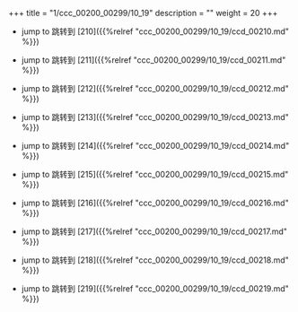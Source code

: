 +++
title = "1/ccc_00200_00299/10_19"
description = ""
weight = 20
+++

* jump to 跳转到 [210]({{%relref "ccc_00200_00299/10_19/ccd_00210.md" %}})

* jump to 跳转到 [211]({{%relref "ccc_00200_00299/10_19/ccd_00211.md" %}})

* jump to 跳转到 [212]({{%relref "ccc_00200_00299/10_19/ccd_00212.md" %}})

* jump to 跳转到 [213]({{%relref "ccc_00200_00299/10_19/ccd_00213.md" %}})

* jump to 跳转到 [214]({{%relref "ccc_00200_00299/10_19/ccd_00214.md" %}})

* jump to 跳转到 [215]({{%relref "ccc_00200_00299/10_19/ccd_00215.md" %}})

* jump to 跳转到 [216]({{%relref "ccc_00200_00299/10_19/ccd_00216.md" %}})

* jump to 跳转到 [217]({{%relref "ccc_00200_00299/10_19/ccd_00217.md" %}})

* jump to 跳转到 [218]({{%relref "ccc_00200_00299/10_19/ccd_00218.md" %}})

* jump to 跳转到 [219]({{%relref "ccc_00200_00299/10_19/ccd_00219.md" %}})

